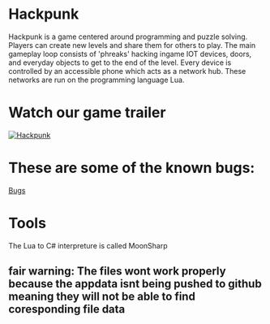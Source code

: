 # Hackpunk
Hackpunk is a game centered around programming and puzzle solving. Players can create new levels and share them for others to play. The main gameplay loop consists of 'phreaks' hacking ingame IOT devices, doors, and everyday objects to get to the end of the level. Every device is controlled by an accessible phone which acts as a network hub. These networks are run on the programming language Lua.

# Watch our game trailer
[![Hackpunk](https://files.catbox.moe/yoqvlp.png)](https://www.youtube.com/watch?v=on_j-yx_9Jw "We put an unreported security vulnerability for Google in a game")

# These are some of the known bugs:
[Bugs](https://github.com/Sanokei/Hackpunk/issues)

# Tools
The Lua to C# interpreture is called MoonSharp

## fair warning: The files wont work properly because the appdata isnt being pushed to github meaning they will not be able to find coresponding file data
